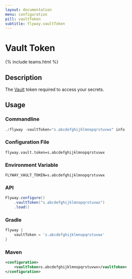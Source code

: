 ```yaml
---
layout: documentation
menu: configuration
pill: vaultToken
subtitle: flyway.vaultToken
---
```


# Vault Token
{% include teams.html %}

## Description
The [Vault](https://www.vaultproject.io/) token required to access your secrets.

## Usage

### Commandline
```powershell
./flyway -vaultToken="s.abcdefghijklmnopqrstuvwx" info
```

### Configuration File
```properties
flyway.vault.token=s.abcdefghijklmnopqrstuvwx
```

### Environment Variable
```properties
FLYWAY_VAULT_TOKEN=s.abcdefghijklmnopqrstuvwx
```

### API
```java
Flyway.configure()
    .vaultToken("s.abcdefghijklmnopqrstuvwx")
    .load()
```

### Gradle
```groovy
flyway {
    vaultToken = 's.abcdefghijklmnopqrstuvwx'
}
```

### Maven
```xml
<configuration>
    <vaultToken>s.abcdefghijklmnopqrstuvwx</vaultToken>
</configuration>
```
